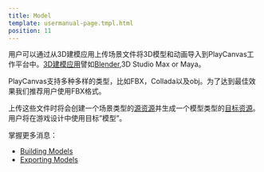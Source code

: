 ```yaml
---
title: Model
template: usermanual-page.tmpl.html
position: 11
---
```


用户可以通过从3D建模应用上传场景文件将3D模型和动画导入到PlayCanvas工作平台中。[3D建模应用][1]譬如[Blender][2],3D Studio Max or Maya。

PlayCanvas支持多种多样的类型，比如FBX，Collada以及obj。为了达到最佳效果我们推荐用户使用FBX格式。

上传这些文件时将会创建一个场景类型的[源资源][3]并生成一个模型类型的[目标资源][4]。
用户将在游戏设计中使用目标”模型”。

掌握更多消息：

* [Building Models][5]
* [Exporting Models][6]

[1]: /user-manual/assets/models/building
[2]: https://www.blender.org/
[3]: /user-manual/glossary#source-asset
[4]: /user-manual/glossary#target-asset
[5]: /user-manual/assets/models/building
[6]: /user-manual/assets/models/exporting

